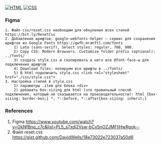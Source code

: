 [![HTML](https://img.shields.io/badge/HTML-E46035??style=for-the-badge&logo=HTML5&logoColor=FFFFFF)](https://html.spec.whatwg.org/multipage/)
[![CSS](https://img.shields.io/badge/CSS-274DE4??style=for-the-badge&logo=CSS3&logoColor=FFFFFF)](https://www.w3.org/Style/CSS/)

### Figma
```
1. Файл css/reset.css необходим для обнуления всех стилей https://bit.ly/ResetCss
2. Добавление шрифтов: google-webfonts-helper — сервис для сохранения шрифтов из Google Fonts https://gwfh.mranftl.com/fonts
    1) Lato (sans-serif), Select styles: regular, 700, 900. 
    2) Copy CSS: Modern Browsers. Customize folder prefix (optional): ../fonts/
    3) создать style.css и скопировать в него все @font-face-ы для подключения шрифтов
    4) Download files: копируем все шрифты в ../fonts/
    5) В html подключить style.css <link rel="stylesheet" href="./css/style.css">
3. Настройка стилей в style.css
    1) параметры .item для блока <div>
    2) добавить box-sizing для html (это правильный способ подключения, который не сказывается на производительности): html {box-sizing: border-box;} *, *::before, *::after{box-sizing: inherit;}

```
### References
1. Figma https://www.youtube.com/watch?v=OkNfBnq_c7c&list=PL5_s7xdj2Vsw-bCx5nOZJMFIiHwRgok--
2. Файл reset.css https://gist.github.com/DavidWells/18e73022e723037a50d6
